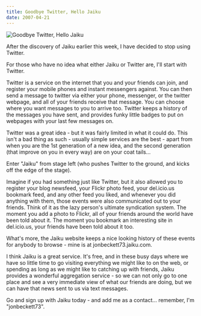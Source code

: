 ```yaml
---
title: Goodbye Twitter, Hello Jaiku
date: 2007-04-21
---
```


![Goodbye Twitter, Hello Jaiku](https://source.unsplash.com/gp8BLyaTaA0/1600x900)

After the discovery of Jaiku earlier this week, I have decided to stop using Twitter.

For those who have no idea what either Jaiku or Twitter are, I'll start with Twitter.

Twitter is a service on the internet that you and your friends can join, and register your mobile phones and instant messengers against. You can then send a message to twitter via either your phone, messenger, or the twitter webpage, and all of your friends receive that message. You can choose where you want messages to you to arrive too. Twitter keeps a history of the messages you have sent, and provides funky little badges to put on webpages with your last few messages on.

Twitter was a great idea - but it was fairly limited in what it could do. This isn't a bad thing as such - usually simple services are the best - apart from when you are the 1st generation of a new idea, and the second generation (that improve on you in every way) are on your coat tails...

Enter "Jaiku" from stage left (who pushes Twitter to the ground, and kicks off the edge of the stage).

Imagine if you had something just like Twitter, but it also allowed you to register your blog newsfeed, your Flickr photo feed, your del.icio.us bookmark feed, and any other feed you liked, and whenever you did anything with them, those events were also communicated out to your friends. Think of it as the lazy person's ultimate syndication system. The moment you add a photo to Flickr, all of your friends around the world have been told about it. The moment you bookmark an interesting site in del.icio.us, your friends have been told about it too.

What's more, the Jaiku website keeps a nice looking history of these events for anybody to browse - mine is at jonbeckett73.jaiku.com.

I think Jaiku is a great service. It's free, and in these busy days where we have so little time to go visiting everything we might like to on the web, or spending as long as we might like to catching up with friends, Jaiku provides a wonderful aggregation service - so we can not only go to one place and see a very immediate view of what our friends are doing, but we can have that news sent to us via text messages.

Go and sign up with Jaiku today - and add me as a contact... remember, I'm "jonbeckett73".